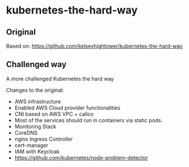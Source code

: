 # kubernetes-the-hard-way

## Original

Based on: https://github.com/kelseyhightower/kubernetes-the-hard-way

## Challenged way

A more challenged Kubernetes the hard way

Changes to the original:

* AWS infrastructure
* Enabled AWS Cloud provider functionalities
* CNI based on AWS VPC + calico
* Most of the services should run in containers via static pods.
* Monitoring Stack
* CoreDNS
* nginx Ingress Controller
* cert-manager
* IAM with Keycloak
* https://github.com/kubernetes/node-problem-detector
